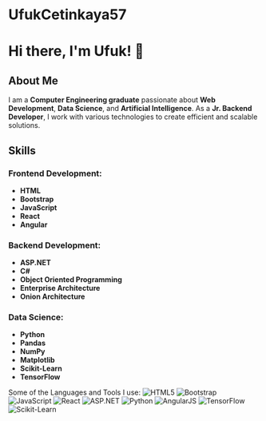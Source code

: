 # UfukCetinkaya57

# Hi there, I'm Ufuk! 👋

## About Me

I am a **Computer Engineering graduate** passionate about **Web Development**, **Data Science**, and **Artificial Intelligence**. As a **Jr. Backend Developer**, I work with various technologies to create efficient and scalable solutions.

## Skills

### Frontend Development:
- **HTML**
- **Bootstrap**
- **JavaScript**
- **React**
- **Angular**

### Backend Development:
- **ASP.NET**
- **C#**
- **Object Oriented Programming**
- **Enterprise Architecture**
- **Onion Architecture**

### Data Science:
- **Python**
- **Pandas**
- **NumPy**
- **Matplotlib**
- **Scikit-Learn**
- **TensorFlow**

Some of the Languages and Tools I use:
![HTML5](https://img.shields.io/badge/-HTML5-E34F26?style=flat&logo=html5&logoColor=white)
![Bootstrap](https://img.shields.io/badge/-Bootstrap-563D7C?style=flat&logo=bootstrap&logoColor=white)
![JavaScript](https://img.shields.io/badge/-JavaScript-F7DF1E?style=flat&logo=javascript&logoColor=black)
![React](https://img.shields.io/badge/-React-61DAFB?style=flat&logo=react&logoColor=black)
![ASP.NET](https://img.shields.io/badge/-ASP.NET-512BD4?style=flat&logo=.net&logoColor=white)
![Python](https://img.shields.io/badge/-Python-3776AB?style=flat&logo=python&logoColor=white)
![AngularJS](https://img.shields.io/badge/-AngularJS-E23237?style=flat&logo=angularjs&logoColor=white)
![TensorFlow](https://img.shields.io/badge/-TensorFlow-FF6F00?style=flat&logo=tensorflow&logoColor=white)
![Scikit-Learn](https://img.shields.io/badge/-Scikit--Learn-F7931E?style=flat&logo=scikit-learn&logoColor=white)
